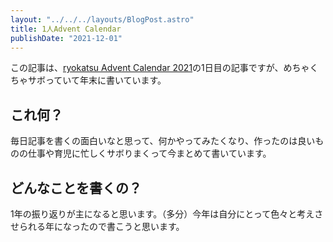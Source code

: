 ```yaml
---
layout: "../../../layouts/BlogPost.astro"
title: 1人Advent Calendar
publishDate: "2021-12-01"
---
```


この記事は、[ryokatsu Advent Calendar 2021](https://adventar.org/calendars/7126)の1日目の記事ですが、めちゃくちゃサボっていて年末に書いています。


## これ何？

毎日記事を書くの面白いなと思って、何かやってみたくなり、作ったのは良いものの仕事や育児に忙しくサボりまくって今まとめて書いています。


## どんなことを書くの？

1年の振り返りが主になると思います。（多分）今年は自分にとって色々と考えさせられる年になったので書こうと思います。




